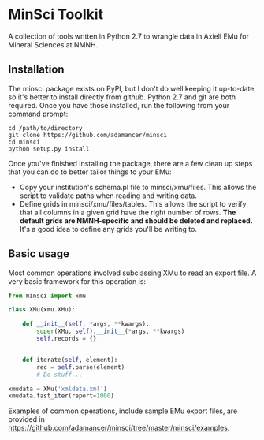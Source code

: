 MinSci Toolkit
==============

A collection of tools written in Python 2.7 to wrangle data in Axiell EMu for
Mineral Sciences at NMNH.


Installation
------------

The minsci package exists on PyPI, but I don't do well keeping it up-to-date,
so it's better to install directly from github. Python 2.7 and git are both
required. Once you have those installed, run the following from your command
prompt:

```
cd /path/to/directory
git clone https://github.com/adamancer/minsci
cd minsci
python setup.py install
```

Once you've finished installing the package, there are a few clean up steps
that you can do to better tailor things to your EMu:

+ Copy your institution's schema.pl file to minsci/xmu/files. This allows the
  script to validate paths when reading and writing data.
+ Define grids in minsci/xmu/files/tables. This allows the script to verify
  that all columns in a given grid have the right number of rows. **The default
  grids are NMNH-specific and should be deleted and replaced.** It's a good
  idea to define any grids you'll be writing to.


Basic usage
-----------

Most common operations involved subclassing XMu to read an export file. A
very basic framework for this operation is:

```python
from minsci import xmu

class XMu(xmu.XMu):

    def __init__(self, *args, **kwargs):
        super(XMu, self).__init__(*args, **kwargs)
        self.records = {}


    def iterate(self, element):
        rec = self.parse(element)
        # Do stuff...

xmudata = XMu('xmldata.xml')
xmudata.fast_iter(report=1000)
```

Examples of common operations, include sample EMu export files, are provided
in https://github.com/adamancer/minsci/tree/master/minsci/examples.
